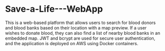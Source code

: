 # Save-a-Life---WebApp
This is a web-based platform that allows users to search for blood donors and
blood banks based on their location with a map preview. If a user wishes to donate blood, they
can also find a list of nearby blood banks in an embedded map. JWT and bcrypt are used for
secure user authentication, and the application is deployed on AWS using Docker containers.
